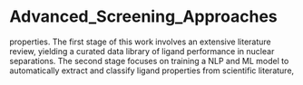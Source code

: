 # Advanced_Screening_Approaches
properties. The first stage of this work involves an extensive literature review, yielding a curated data library of ligand performance in nuclear separations. The second stage focuses on training a NLP and ML model to automatically extract and classify ligand properties from scientific literature,
